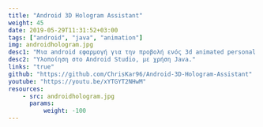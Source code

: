 ```yaml
---
title: "Android 3D Hologram Assistant"
weight: 45 
date: 2019-05-29T11:31:52+03:00
tags: ["android", "java", "animation"]
img: androidhologram.jpg
desc1: "Μια android εφαρμογή για την προβολή ενός 3d animated personal assistant μέσω μιας γυάλινης πυραμίδας."
desc2: "Υλοποίηση στο Android Studio, με χρήση Java."
links: "true"
github: "https://github.com/ChrisKar96/Android-3D-Hologram-Assistant"
youtube: "https://youtu.be/xYTGYT2NHwM"
resources:
    - src: androidhologram.jpg
      params:
          weight: -100
---
```

